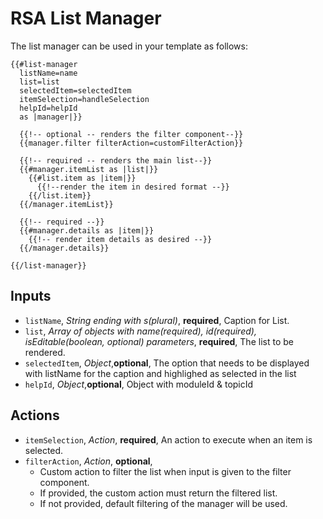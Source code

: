 # RSA List Manager

The list manager can be used in your template as follows:
```
{{#list-manager
  listName=name
  list=list
  selectedItem=selectedItem
  itemSelection=handleSelection
  helpId=helpId
  as |manager|}}

  {{!-- optional -- renders the filter component--}}
  {{manager.filter filterAction=customFilterAction}}

  {{!-- required -- renders the main list--}}
  {{#manager.itemList as |list|}}
    {{#list.item as |item|}}
      {{!--render the item in desired format --}}
    {{/list.item}}
  {{/manager.itemList}}

  {{!-- required --}}
  {{#manager.details as |item|}}
    {{!-- render item details as desired --}}
  {{/manager.details}}

{{/list-manager}}
```

## Inputs
* `listName`, *String ending with s(plural)*, __required__, Caption for List.
* `list`, *Array of objects with name(required), id(required), isEditable(boolean, optional) parameters*, __required__, The list to be rendered.
* `selectedItem`, *Object*,__optional__, The option that needs to be displayed with listName for the caption and highlighed as selected in the list
* `helpId`, *Object*,__optional__, Object with moduleId & topicId

## Actions
* `itemSelection`, *Action*, __required__,  An action to execute when an item is selected.
* `filterAction`, *Action*, __optional__,
  * Custom action to filter the list when input is given to the filter component.
  * If provided, the custom action must return the filtered list.
  * If not provided, default filtering of the manager will be used.
